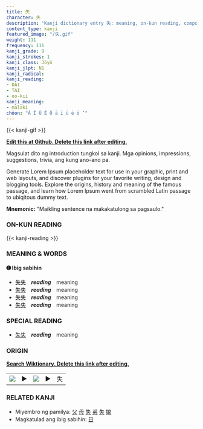 ```yaml
---
title: 失
character: 失
description: "Kanji dictionary entry 失: meaning, on-kun reading, compounds, origin, related kanji"
content_type: kanji
featured_image: "/失.gif"
weight: 111
frequency: 111
kanji_grade: 9
kanji_strokes: 1
kanji_class: Jōyō
kanji_jlpt: N1
kanji_radical: 
kanji_reading: 
- DAI
- TAI
- oo-kii
kanji_meaning:
- malaki
chōon: "Ā Ī Ū Ē Ō ā ī ū ē ō ’"
---
```

[//]: # (Don't edit the line below. Kanji animated GIF code is automatically generated.)
{{< kanji-gif >}}

[//]: # (Edit below this line.)

**[Edit this at Github. Delete this link after editing.](https://github.com/tim0g/tim/tree/main/content/kanji/失/index.md)**

Magsulat dito ng introduction tungkol sa kanji. Mga opinions, impressions, suggestions, trivia, ang kung ano-ano pa.

Generate Lorem Ipsum placeholder text for use in your graphic, print and web layouts, and discover plugins for your favorite writing, design and blogging tools. Explore the origins, history and meaning of the famous passage, and learn how Lorem Ipsum went from scrambled Latin passage to ubiqitous dummy text.
 
**Mnemonic:** "Maikling sentence na makakatulong sa pagsaulo."

### ON-KUN READING

[//]: # (Don't edit the line below. ON-KUN READING code is automatically generated.)
{{< kanji-reading >}}

### MEANING & WORDS

#### ➊ **Ibig sabihin**
  - [失](../失)[失](../失)　***reading***　meaning
  - [失](../失)[失](../失)　***reading***　meaning
  - [失](../失)[失](../失)　***reading***　meaning
  - [失](../失)[失](../失)　***reading***　meaning

### SPECIAL READING
  - [失](../失)[失](../失)　***reading***　meaning

### ORIGIN

**[Search Wiktionary. Delete this link after editing.](https://wiktionary.org/wiki/失)**
<table class="kanji-table"><tr><td>
<img src="60px-失-bronze.svg.png">
</td><td>▶</td><td>
<img src="60px-失-oracle.svg.png">
</td><td>▶</td>
<td class="kanji-origin">失</td>
</tr></table>

### RELATED KANJI
- Miyembro ng pamilya: [父](../父) [母](../母) [失](../失) [弟](../弟) [失](../失) [娘](../娘)
- Magkatulad ang ibig sabihin: [日](../日)
